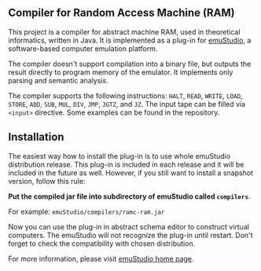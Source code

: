 Compiler for Random Access Machine (RAM)
----------------------------------------

This project is a compiler for abstract machine RAM, used in theoretical informatics, written in Java.
It is implemented as a plug-in for [emuStudio](http://emustudio.sf.net), a software-based computer
emulation platform.

The compiler doesn't support compilation into a binary file, but outputs the result directly to
program memory of the emulator. It implements only parsing and semantic analysis.

The compiler supports the following instructions: `HALT`, `READ`, `WRITE`, `LOAD`, `STORE`, `ADD`, `SUB`,
`MUL`, `DIV`, `JMP`, `JGTZ`, and `JZ`. The input tape can be filled via `<input>` directive. Some examples
can be found in the repository.

Installation
------------

The easiest way how to install the plug-in is to use whole emuStudio distribution release. This plug-in is
included in each release and it will be included in the future as well. However, if you still want to install
a snapshot version, follow this rule: 

**Put the compiled jar file into subdirectory of emuStudio called `compilers`**.

For example: `emuStudio/compilers/ramc-ram.jar`

Now you can use the plug-in in abstract schema editor to construct virtual computers. The emuStudio
will not recognize the plug-in until restart. Don't forget to check the compatibility with chosen
distribution.

For more information, please visit [emuStudio home page](http://emustudio.sourceforge.net/downloads.html).
